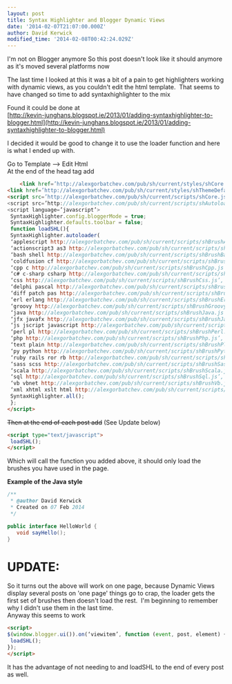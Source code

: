 ```yaml
---
layout: post
title: Syntax Highlighter and Blogger Dynamic Views
date: '2014-02-07T21:07:00.000Z'
author: David Kerwick
modified_time: '2014-02-08T00:42:24.029Z'
---
```


<div class="note">
  <span>I'm not on Blogger anymore</span>
  <span>So this post doesn't look like it should anymore as it's moved several platforms now</span>
</div>

The last time I looked at this it was a bit of a pain to get highlighters working with dynamic views, as you couldn't edit the html template.  That seems to have changed so time to add syntaxhighlighter to the mix  

Found it could be done at  
[http://kevin-junghans.blogspot.ie/2013/01/adding-syntaxhighlighter-to-blogger.html](http://kevin-junghans.blogspot.ie/2013/01/adding-syntaxhighlighter-to-blogger.html)  

I decided it would be good to change it to use the loader function and here is what I ended up with.  

Go to Template --> Edit Html  
At the end of the head tag add

``` html
	<link href=’http://alexgorbatchev.com/pub/sh/current/styles/shCore.css’ rel=’stylesheet’ type=’text/css‘/>
<link href=’http://alexgorbatchev.com/pub/sh/current/styles/shThemeDefault.css’ rel=’stylesheet’ type=’text/css‘/>
<script src=’http://alexgorbatchev.com/pub/sh/current/scripts/shCore.js’ type=’text/javascript‘/>
<script src=’http://alexgorbatchev.com/pub/sh/current/scripts/shAutoloader.js’ type=’text/javascript‘/>
<script language=’javascript’>
 SyntaxHighlighter.config.bloggerMode = true;
 SyntaxHighlighter.defaults.toolbar = false;
 function loadSHL(){
 SyntaxHighlighter.autoloader(
 ‘applescript http://alexgorbatchev.com/pub/sh/current/scripts/shBrushAppleScript.js’,
 ‘actionscript3 as3 http://alexgorbatchev.com/pub/sh/current/scripts/shBrushAS3.js’,
 ‘bash shell http://alexgorbatchev.com/pub/sh/current/scripts/shBrushBash.js’,
 ‘coldfusion cf http://alexgorbatchev.com/pub/sh/current/scripts/shBrushColdFusion.js’,
 ‘cpp c http://alexgorbatchev.com/pub/sh/current/scripts/shBrushCpp.js’,
 ‘c# c-sharp csharp http://alexgorbatchev.com/pub/sh/current/scripts/shBrushCSharp.js’,
 ‘css http://alexgorbatchev.com/pub/sh/current/scripts/shBrushCss.js’,
 ‘delphi pascal http://alexgorbatchev.com/pub/sh/current/scripts/shBrushDelphi.js’,
 ‘diff patch pas http://alexgorbatchev.com/pub/sh/current/scripts/shBrushDiff.js’,
 ‘erl erlang http://alexgorbatchev.com/pub/sh/current/scripts/shBrushErlang.js’,
 ‘groovy http://alexgorbatchev.com/pub/sh/current/scripts/shBrushGroovy.js’,
 ‘java http://alexgorbatchev.com/pub/sh/current/scripts/shBrushJava.js’,
 ‘jfx javafx http://alexgorbatchev.com/pub/sh/current/scripts/shBrushJavaFX.js’,
 ‘js jscript javascript http://alexgorbatchev.com/pub/sh/current/scripts/shBrushJScript.js’,
 ‘perl pl http://alexgorbatchev.com/pub/sh/current/scripts/shBrushPerl.js’,
 ‘php http://alexgorbatchev.com/pub/sh/current/scripts/shBrushPhp.js’,
 ‘text plain http://alexgorbatchev.com/pub/sh/current/scripts/shBrushPlain.js’,
 ‘py python http://alexgorbatchev.com/pub/sh/current/scripts/shBrushPython.js’,
 ‘ruby rails ror rb http://alexgorbatchev.com/pub/sh/current/scripts/shBrushRuby.js’,
 ‘sass scss http://alexgorbatchev.com/pub/sh/current/scripts/shBrushSass.js’,
 ‘scala http://alexgorbatchev.com/pub/sh/current/scripts/shBrushScala.js’,
 ‘sql http://alexgorbatchev.com/pub/sh/current/scripts/shBrushSql.js’,
 ‘vb vbnet http://alexgorbatchev.com/pub/sh/current/scripts/shBrushVb.js’,
 ‘xml xhtml xslt html http://alexgorbatchev.com/pub/sh/current/scripts/shBrushXml.js’ );
 SyntaxHighlighter.all();
 };
</script>
```


<strike>Then at the end of each post add</strike> (See Update below)  

``` html
<script type="text/javascript">  
 loadSHL();  
</script>  
```

Which will call the function you added above, it should only load the brushes you have used in the page.  

**Example of the Java style**

``` java
/**
 * @author David Kerwick
 * Created on 07 Feb 2014
 */

public interface HelloWorld {
   void sayHello();
}
```
# UPDATE:  
So it turns out the above will work on one page, because Dynamic Views display several posts on 'one page' things go to crap, the loader gets the first set of brushes then doesn't load the rest.  I'm beginning to remember why I didn't use them in the last time.  
Anyway this seems to work

``` html
<script>
$(window.blogger.ui()).on(‘viewitem’, function (event, post, element) {
 loadSHL();
});
</script>
```


It has the advantage of not needing to and loadSHL to the end of every post as well.
